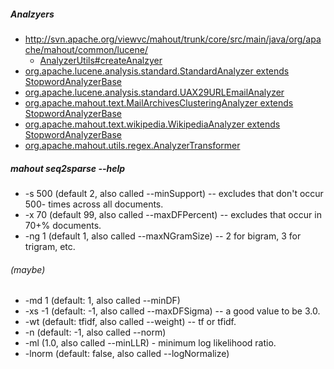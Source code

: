 ##### Analzyers

* http://svn.apache.org/viewvc/mahout/trunk/core/src/main/java/org/apache/mahout/common/lucene/
  * [AnalyzerUtils#createAnalzyer](http://svn.apache.org/viewvc/mahout/trunk/core/src/main/java/org/apache/mahout/common/lucene/AnalyzerUtils.java?view=markup)
* [org.apache.lucene.analysis.standard.StandardAnalyzer extends StopwordAnalyzerBase](http://svn.apache.org/viewvc/lucene/dev/trunk/lucene/analysis/common/src/java/org/apache/lucene/analysis/standard/StandardAnalyzer.java?view=markup)
* [org.apache.lucene.analysis.standard.UAX29URLEmailAnalyzer](http://svn.apache.org/viewvc/lucene/dev/trunk/lucene/analysis/common/src/java/org/apache/lucene/analysis/standard/UAX29URLEmailAnalyzer.java?view=markup)
* [org.apache.mahout.text.MailArchivesClusteringAnalyzer extends StopwordAnalyzerBase](http://svn.apache.org/viewvc/mahout/trunk/integration/src/main/java/org/apache/mahout/text/MailArchivesClusteringAnalyzer.java?view=markup)
* [org.apache.mahout.text.wikipedia.WikipediaAnalyzer extends StopwordAnalyzerBase](http://svn.apache.org/viewvc/mahout/trunk/integration/src/main/java/org/apache/mahout/text/wikipedia/WikipediaAnalyzer.java?view=markup)
* [org.apache.mahout.utils.regex.AnalyzerTransformer](http://svn.apache.org/viewvc/mahout/trunk/integration/src/main/java/org/apache/mahout/utils/regex/AnalyzerTransformer.java?view=markup)

##### mahout seq2sparse --help

* -s 500 (default 2, also called --minSupport) -- excludes that don't occur 500- times across all documents.
* -x 70 (default 99, also called --maxDFPercent) -- excludes that occur in 70+% documents.
* -ng 1 (default 1, also called --maxNGramSize) -- 2 for bigram, 3 for trigram, etc.

###### (maybe)

* -md 1 (default: 1, also called --minDF)
* -xs -1 (default: -1, also called --maxDFSigma) -- a good value to be 3.0.
* -wt (default: tfidf, also called --weight) -- tf or tfidf.
* -n (default: -1, also called --norm)
* -ml (1.0, also called --minLLR) - minimum log likelihood ratio.
* -lnorm (default: false, also called --logNormalize)

